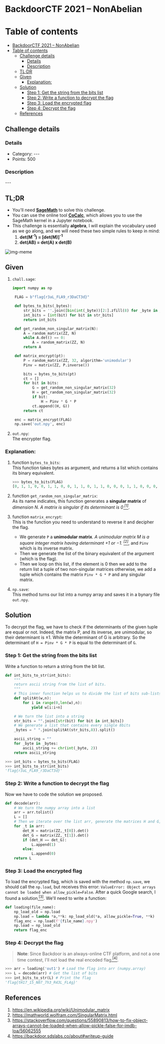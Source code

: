 # BackdoorCTF 2021 – NonAbelian

# Table of contents

<!--ts-->

- [BackdoorCTF 2021 – NonAbelian](#backdoorctf-2021--nonabelian)
- [Table of contents](#table-of-contents)
  - [Challenge details](#challenge-details)
    - [Details](#details)
    - [Description](#description)
  - [TL;DR](#tldr)
  - [Given](#given)
    - [Explanation:](#explanation)
  - [Solution](#solution)
    - [Step 1: Get the string from the bits list](#step-1-get-the-string-from-the-bits-list)
    - [Step 2: Write a function to decrypt the flag](#step-2-write-a-function-to-decrypt-the-flag)
    - [Step 3: Load the encrypted flag](#step-3-load-the-encrypted-flag)
    - [Step 4: Decrypt the flag](#step-4-decrypt-the-flag)
  - [References](#references)

<!--te-->

## Challenge details

### Details

- Category: ---
- Points: 500

### Description

\---

## TL;DR

- You'll need [**SageMath**](https://www.sagemath.org) to solve this challenge.
- You can use the online tool [**CoCalc**](https://cocalc.com), which allows you to use the SageMath kernel in a Jupyter notebook.
- This challenge is essentially **algebra**, I will explain the vocabulary used as we go along, and we will need these two simple rules to keep in mind:
  1. **det(M<sup>-1</sup>) = [det(M)]<sup>-1</sup>**
  2. **det(AB) = det(A) x det(B)**

![img-meme](https://i.ibb.co/Qn9g3cF/image-2021-12-28-191044.png)

## Given

1. `chall.sage`:

   ```python
   import numpy as np

    FLAG = b"flag{r3aL_FLA9_r3DaCT3d}"

    def bytes_to_bits(_bytes):
        str_bits = ''.join([bin(int(_byte))[2:].zfill(8) for _byte in _bytes])
        int_bits = [int(bit) for bit in str_bits]
        return int_bits

    def get_random_non_singular_matrix(N):
        A = random_matrix(ZZ, N)
        while A.det() == 0:
            A = random_matrix(ZZ, N)
        return A

    def matrix_encrypt(pt):
        P = random_matrix(ZZ, 32, algorithm='unimodular')
        Pinv = matrix(ZZ, P.inverse())

        bits = bytes_to_bits(pt)
        ct = []
        for bit in bits:
            G = get_random_non_singular_matrix(32)
            H = get_random_non_singular_matrix(32)
            if bit:
                H = Pinv * G * P
            ct.append((H, G))
        return ct

    enc = matrix_encrypt(FLAG)
    np.save('out.npy', enc)
   ```

2. `out.npy`:  
   The encrypter flag.

### Explanation:

1. function `bytes_to_bits`:  
    This function takes bytes as argument, and returns a list which contains its binary equivalent.

   ```python
   >>> bytes_to_bits(FLAG)
   [0, 1, 1, 0, 0, 1, 1, 0, 0, 1, 1, 0, 1, 1, 0, 0, 0, 1, 1, 0, 0, 0, 0, 1, 0, 1, 1, 0, 0, 1, 1, 1, 0, 1, 1, 1, 1, 0, 1, 1, 0, 1, 1, 1, 0, 0, 1, 0, 0, 0, 1, 1, 0, 0, 1, 1, 0, 1, 1, 0, 0, 0, 0, 1, 0, 1, 0, 0, 1, 1, 0, 0, 0, 1, 0, 1, 1, 1, 1, 1, 0, 1, 0, 0, 0, 1, 1, 0, 0, 1, 0, 0, 1, 1, 0, 0, 0, 1, 0, 0, 0, 0, 0, 1, 0, 0, 1, 1, 1, 0, 0, 1, 0, 1, 0, 1, 1, 1, 1, 1, 0, 1, 1, 1, 0, 0, 1, 0, 0, 0, 1, 1, 0, 0, 1, 1, 0, 1, 0, 0, 0, 1, 0, 0, 0, 1, 1, 0, 0, 0, 0, 1, 0, 1, 0, 0, 0, 0, 1, 1, 0, 1, 0, 1, 0, 1, 0, 0, 0, 0, 1, 1, 0, 0, 1, 1, 0, 1, 1, 0, 0, 1, 0, 0, 0, 1, 1, 1, 1, 1, 0, 1]
   ```

2. function `get_random_non_singular_matrix`:  
   As its name indicates, this function generates a **singular matrix** of _dimension N_. _A matrix is singular if its determinant is 0[<sup> [1]</sup>](#references)_.

3. function `matrix_encrypt`:  
   This is the function you need to understand to reverse it and decipher the flag.

   - We generate `P` a **unimodular matrix**. _A unimodular matrix M is a square integer matrix having determinant +1 or −1. [<sup> [2]</sup>](#references)_, and `Pinv` which is its inverse matrix.
   - Then we generate the list of the binary equivalent of the argument (which is the flag).
   - Then we loop on this list, if the element is 0 then we add to the return list a tuple of two non-singular matrices otherwise, we add a tuple which contains the matrix `Pinv * G * P` and any singular matrix.

4. `np.save`:  
   This method turns our list into a numpy array and saves it in a bynary file `out.npy`.

## Solution

To decrypt the flag, we have to check if the determinants of the given tuple are equal or not. Indeed, the matrix P, and its inverse, are unimodular, so their determinant is ±1. While the determinant of G is arbitrary. So the determinant of `H = Pinv * G * P` is equal to the determinant of `G`.

### Step 1: Get the string from the bits list

Write a function to return a string from the bit list.

```python
def int_bits_to_str(int_bits):
    """
    return ascii string from the list of bits.
    """
    # This inner function helps us to divide the list of bits sub-lists (because each byte is written on 8bits 😉 ).
    def splitAt(w,n):
        for i in range(0,len(w),n):
            yield w[i:i+n]

    # We turn the list into a string
    str_bits = "".join([str(bit) for bit in int_bits])
    # We generate a list that contains every single 8bits
    _bytes = " ".join(splitAt(str_bits,8)).split()

    ascii_string = ""
    for _byte in _bytes:
        ascii_string += chr(int(_byte, 2))
    return ascii_string
```

```python
>>> int_bits = bytes_to_bits(FLAG)
>>> int_bits_to_str(int_bits)
'flag{r3aL_FLA9_r3DaCT3d}'
```

### Step 2: Write a function to decrypt the flag

Now we have to code the solution we proposed.

```python
def decode(arr):
    # We turn the numpy array into a list
    arr = arr.tolist()
    L = []
    # Then we iterate over the list arr, generate the matrices H and G, and compute their determinant, finally we check our condition and fill the list.
    for _t in arr:
        det_H = matrix(ZZ,_t[0]).det()
        det_G = matrix(ZZ,_t[1]).det()
        if (det_H == det_G):
            L.append(1)
        else:
            L.append(0)
    return L
```

### Step 3: Load the encrypted flag

To load the encrypted flag, which is saved with the method `np.save`, we should call the `np.load`, but receives this error: `ValueError: Object arrays cannot be loaded when allow_pickle=False`. After a quick Google search, I found a solution[<sup> [3]</sup>](#references). We'll need to write a function:

```python
def loading(file_name):
    np_load_old = np.load
    np.load = lambda *a,**k: np_load_old(*a, allow_pickle=True, **k)
    flag_enc = np.load(f'{file_name}.npy')
    np.load = np_load_old
    return flag_enc
```

### Step 4: Decrypt the flag

> **Note**: Since Backdoor is an always-online CTF platform, and not a one time contest, I'll not load the real encoded flag[<sup> [4]</sup>](#references).

```python
>>> arr = loading('out1') # Load the flag into arr (numpy.array)
>>> L = decode(arr) # Get the list of bits
>>> int_bits_to_str(L) # Print the flag
'flag{tH17_15_N07_7h3_R43L_FL4g}'
```

## References

1. https://en.wikipedia.org/wiki/Unimodular_matrix
2. https://mathworld.wolfram.com/SingularMatrix.html
3. https://stackoverflow.com/questions/55890813/how-to-fix-object-arrays-cannot-be-loaded-when-allow-pickle-false-for-imdb-loa/56062555
4. https://backdoor.sdslabs.co/about#writeup-guide
